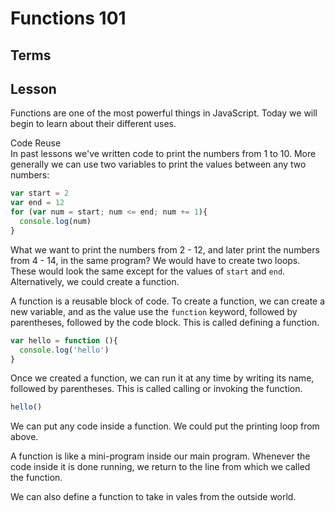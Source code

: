 # Functions 101

## Terms

## Lesson

Functions are one of the most powerful things in JavaScript. Today we will begin to learn about their different uses.

Code Reuse <br>
In past lessons we've written code to print the numbers from 1 to 10. More generally we can use two variables to print the values between any two numbers: 

```js
var start = 2
var end = 12
for (var num = start; num <= end; num += 1){ 
  console.log(num)
}
```

What we want to print the numbers from 2 - 12, and later print the numbers from 4 - 14, in the same program? We would have to create two loops. These would look the same except for the values of `start` and `end`. Alternatively, we could create a function.

A function is a reusable block of code. To create a function, we can create a new variable, and as the value use the `function` keyword, followed by parentheses, followed by the code block.
This is called defining a function.

```js
var hello = function (){
  console.log('hello')
}
```

Once we created a function, we can run it at any time by writing its name, followed by parentheses. This is called calling or invoking the function.

```js
hello()
```

We can put any code inside a function. We could put the printing loop from above. 

A function is like a mini-program inside our main program. Whenever the code inside it is done running, we return to the line from which we called the function.

We can also define a function to take in vales from the outside world. 